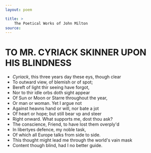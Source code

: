 ```yaml
---
layout: poem

title: >
    The Poetical Works of John Milton
source: 
---
```


      
# TO MR. CYRIACK SKINNER UPON HIS BLINDNESS

   - *Cyriack*, this three years day these eys, though clear
 - To outward view, of blemish or of spot;
 - Bereft of light thir seeing have forgot,
 - Nor to thir idle orbs doth sight appear
 - Of Sun or Moon or Starre throughout the year,
 - Or man or woman. Yet I argue not
 - Against heavns hand or will, nor bate a jot
 - Of heart or hope; but still bear vp and steer
 - Right onward. What supports me, dost thou ask?
 - The conscience, Friend, to have lost them overply'd
 - In libertyes defence, my noble task,
 - Of which all Europe talks from side to side.
 - This thought might lead me through the world's vain mask
 - Content though blind, had I no better guide.
       